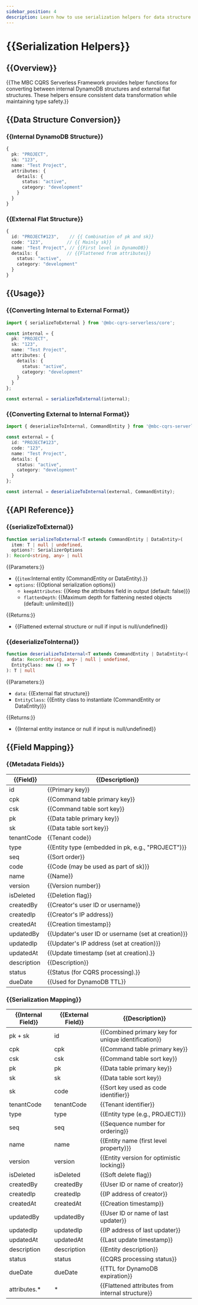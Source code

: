 ```yaml
---
sidebar_position: 4
description: Learn how to use serialization helpers for data structure conversion
---
```


# {{Serialization Helpers}}

## {{Overview}}
{{The MBC CQRS Serverless Framework provides helper functions for converting between internal DynamoDB structures and external flat structures. These helpers ensure consistent data transformation while maintaining type safety.}}
## {{Data Structure Conversion}}

### {{Internal DynamoDB Structure}}
```typescript
{
  pk: "PROJECT",
  sk: "123",
  name: "Test Project",
  attributes: {
    details: {
      status: "active",
      category: "development"
    }
  }
}
```

### {{External Flat Structure}}
```typescript
{
  id: "PROJECT#123",    // {{ Combination of pk and sk}}
  code: "123",         // {{ Mainly sk}}
  name: "Test Project", // {{First level in DynamoDB}}
  details: {           // {{Flattened from attributes}}
    status: "active",
    category: "development"
  }
}
```

## {{Usage}}

### {{Converting Internal to External Format}}
```typescript
import { serializeToExternal } from '@mbc-cqrs-serverless/core';

const internal = {
  pk: "PROJECT",
  sk: "123",
  name: "Test Project",
  attributes: {
    details: {
      status: "active",
      category: "development"
    }
  }
};

const external = serializeToExternal(internal);
```

### {{Converting External to Internal Format}}
```typescript
import { deserializeToInternal, CommandEntity } from '@mbc-cqrs-serverless/core';

const external = {
  id: "PROJECT#123",
  code: "123",
  name: "Test Project",
  details: {
    status: "active",
    category: "development"
  }
};

const internal = deserializeToInternal(external, CommandEntity);
```

## {{API Reference}}

### {{serializeToExternal}}
```typescript
function serializeToExternal<T extends CommandEntity | DataEntity>(
  item: T | null | undefined,
  options?: SerializerOptions
): Record<string, any> | null
```

{{Parameters:}}
- {{`item`:Internal entity (CommandEntity or DataEntity).}}
- `options`: {{Optional serialization options}}
  - `keepAttributes`: {{Keep the attributes field in output (default: false)}}
  - `flattenDepth`: {{Maximum depth for flattening nested objects (default: unlimited)}}

{{Returns:}}
- {{Flattened external structure or null if input is null/undefined}}

### {{deserializeToInternal}}
```typescript
function deserializeToInternal<T extends CommandEntity | DataEntity>(
  data: Record<string, any> | null | undefined,
  EntityClass: new () => T
): T | null
```

{{Parameters:}}
- `data`: {{External flat structure}}
- `EntityClass`: {{Entity class to instantiate (CommandEntity or DataEntity)}}

{{Returns:}}
- {{Internal entity instance or null if input is null/undefined}}

## {{Field Mapping}}

### {{Metadata Fields}}
| {{Field}} | {{Description}} |
|-------|-------------|
| id | {{Primary key}} |
| cpk | {{Command table primary key}}|
| csk | {{Command table sort key}} |
| pk | {{Data table primary key}} |
| sk | {{Data table sort key}} |
| tenantCode | {{Tenant code}} |
| type | {{Entity type (embedded in pk, e.g., "PROJECT")}} |
| seq | {{Sort order}} |
| code | {{Code (may be used as part of sk)}} |
| name | {{Name}} |
| version | {{Version number}} |
| isDeleted | {{Deletion flag}} |
| createdBy | {{Creator's user ID or username}} |
| createdIp | {{Creator's IP address}} |
| createdAt | {{Creation timestamp}} |
| updatedBy | {{Updater's user ID or username (set at creation)}} |
| updatedIp | {{Updater's IP address (set at creation)}} |
| updatedAt | {{Update timestamp (set at creation).}} |
| description | {{Description}} |
| status | {{Status (for CQRS processing).}} |
| dueDate | {{Used for DynamoDB TTL}} |

### {{Serialization Mapping}}
| {{Internal Field}} | {{External Field}} | {{Description}} |
|---------------|----------------|-------------|
| pk + sk | id | {{Combined primary key for unique identification}} |
| cpk | cpk | {{Command table primary key}} |
| csk | csk | {{Command table sort key}} |
| pk | pk | {{Data table primary key}} |
| sk | sk | {{Data table sort key}} |
| sk | code | {{Sort key used as code identifier}} |
| tenantCode | tenantCode | {{Tenant identifier}} |
| type | type | {{Entity type (e.g., PROJECT)}} |
| seq | seq | {{Sequence number for ordering}} |
| name | name | {{Entity name (first level property)}} |
| version | version | {{Entity version for optimistic locking}} |
| isDeleted | isDeleted | {{Soft delete flag}} |
| createdBy | createdBy | {{User ID or name of creator}} |
| createdIp | createdIp | {{IP address of creator}} |
| createdAt | createdAt | {{Creation timestamp}} |
| updatedBy | updatedBy | {{User ID or name of last updater}} |
| updatedIp | updatedIp | {{IP address of last updater}} |
| updatedAt | updatedAt | {{Last update timestamp}} |
| description | description | {{Entity description}} |
| status | status | {{CQRS processing status}} |
| dueDate | dueDate | {{TTL for DynamoDB expiration}} |
| attributes.* | * | {{Flattened attributes from internal structure}} |
